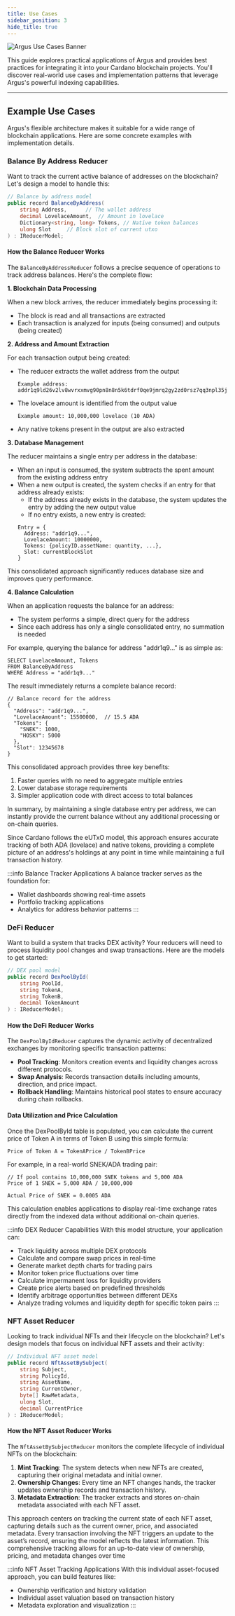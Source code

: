 ```yaml
---
title: Use Cases
sidebar_position: 3
hide_title: true
---
```


![Argus Use Cases Banner](/img/docs/argus/guides/argus-use-cases-banner.webp)

This guide explores practical applications of Argus and provides best practices for integrating it into your Cardano blockchain projects. You'll discover real-world use cases and implementation patterns that leverage Argus's powerful indexing capabilities.

---

## Example Use Cases

Argus's flexible architecture makes it suitable for a wide range of blockchain applications. Here are some concrete examples with implementation details.

### Balance By Address Reducer

Want to track the current active balance of addresses on the blockchain? Let's design a model to handle this:

```csharp
// Balance by address model
public record BalanceByAddress(
    string Address,      // The wallet address
    decimal LovelaceAmount,  // Amount in lovelace
    Dictionary<string, long> Tokens, // Native token balances
    ulong Slot     // Block slot of current utxo
) : IReducerModel;
```

#### How the Balance Reducer Works

The `BalanceByAddressReducer` follows a precise sequence of operations to track address balances. Here's the complete flow:

**1. Blockchain Data Processing**

When a new block arrives, the reducer immediately begins processing it:
- The block is read and all transactions are extracted
- Each transaction is analyzed for inputs (being consumed) and outputs (being created)

**2. Address and Amount Extraction**

For each transaction output being created:
- The reducer extracts the wallet address from the output
  ```
  Example address: addr1q9ld26v2lv8wvrxxmvg90pn8n8n5k6tdrf0qe9jmrq2gy2zd0rsz7qq3npl35ju8s9p7xqak2xtpg4y7kj0nzqu05s34vzl3
  ```
- The lovelace amount is identified from the output value
  ```
  Example amount: 10,000,000 lovelace (10 ADA)
  ```
- Any native tokens present in the output are also extracted

**3. Database Management**

The reducer maintains a single entry per address in the database:
- When an input is consumed, the system subtracts the spent amount from the existing address entry
- When a new output is created, the system checks if an entry for that address already exists:
  - If the address already exists in the database, the system updates the entry by adding the new output value
  - If no entry exists, a new entry is created:
  ```
  Entry = {
    Address: "addr1q9...",
    LovelaceAmount: 10000000,
    Tokens: {policyID.assetName: quantity, ...},
    Slot: currentBlockSlot
  }
  ```
  
This consolidated approach significantly reduces database size and improves query performance.

**4. Balance Calculation**

When an application requests the balance for an address:
- The system performs a simple, direct query for the address
- Since each address has only a single consolidated entry, no summation is needed

For example, querying the balance for address "addr1q9..." is as simple as:
```
SELECT LovelaceAmount, Tokens 
FROM BalanceByAddress 
WHERE Address = "addr1q9..."
```

The result immediately returns a complete balance record:

```
// Balance record for the address
{
  "Address": "addr1q9...",
  "LovelaceAmount": 15500000,  // 15.5 ADA
  "Tokens": {
    "SNEK": 1000,
    "HOSKY": 5000
  },
  "Slot": 12345678
}
```

This consolidated approach provides three key benefits:
1. Faster queries with no need to aggregate multiple entries
2. Lower database storage requirements
3. Simpler application code with direct access to total balances

In summary, by maintaining a single database entry per address, we can instantly provide the current balance without any additional processing or on-chain queries.

Since Cardano follows the eUTxO model, this approach ensures accurate tracking of both ADA (lovelace) and native tokens, providing a complete picture of an address's holdings at any point in time while maintaining a full transaction history.

:::info Balance Tracker Applications
A balance tracker serves as the foundation for:

- Wallet dashboards showing real-time assets
- Portfolio tracking applications
- Analytics for address behavior patterns
:::

### DeFi Reducer

Want to build a system that tracks DEX activity? Your reducers will need to process liquidity pool changes and swap transactions. Here are the models to get started:

```csharp
// DEX pool model
public record DexPoolById(
    string PoolId,
    string TokenA,
    string TokenB,
    decimal TokenAmount
) : IReducerModel;
```

#### How the DeFi Reducer Works

The `DexPoolByIdReducer` captures the dynamic activity of decentralized exchanges by monitoring specific transaction patterns:

- **Pool Tracking**: Monitors creation events and liquidity changes across different protocols.
- **Swap Analysis**: Records transaction details including amounts, direction, and price impact.
- **Rollback Handling**: Maintains historical pool states to ensure accuracy during chain rollbacks.

#### Data Utilization and Price Calculation

Once the DexPoolById table is populated, you can calculate the current price of Token A in terms of Token B using this simple formula:

```
Price of Token A = TokenAPrice / TokenBPrice
```

For example, in a real-world SNEK/ADA trading pair:

```
// If pool contains 10,000,000 SNEK tokens and 5,000 ADA
Price of 1 SNEK = 5,000 ADA / 10,000,000

Actual Price of SNEK = 0.0005 ADA
```

This calculation enables applications to display real-time exchange rates directly from the indexed data without additional on-chain queries.

:::info DEX Reducer Capabilities
With this model structure, your application can:

- Track liquidity across multiple DEX protocols
- Calculate and compare swap prices in real-time
- Generate market depth charts for trading pairs
- Monitor token price fluctuations over time
- Calculate impermanent loss for liquidity providers
- Create price alerts based on predefined thresholds
- Identify arbitrage opportunities between different DEXs
- Analyze trading volumes and liquidity depth for specific token pairs
:::

### NFT Asset Reducer

Looking to track individual NFTs and their lifecycle on the blockchain? Let's design models that focus on individual NFT assets and their activity:

```csharp
// Individual NFT asset model
public record NftAssetBySubject(
    string Subject,
    string PolicyId,
    string AssetName,
    string CurrentOwner,
    byte[] RawMetadata,
    ulong Slot,
    decimal CurrentPrice
) : IReducerModel;
```

#### How the NFT Asset Reducer Works

The `NftAssetBySubjectReducer` monitors the complete lifecycle of individual NFTs on the blockchain:

1. **Mint Tracking**: The system detects when new NFTs are created, capturing their original metadata and initial owner.
2. **Ownership Changes**: Every time an NFT changes hands, the tracker updates ownership records and transaction history.
3. **Metadata Extraction**: The tracker extracts and stores on-chain metadata associated with each NFT asset.

This approach centers on tracking the current state of each NFT asset, capturing details such as the current owner, price, and associated metadata. Every transaction involving the NFT triggers an update to the asset’s record, ensuring the model reflects the latest information. This comprehensive tracking allows for an up-to-date view of ownership, pricing, and metadata changes over time

:::info NFT Asset Tracking Applications
With this individual asset-focused approach, you can build features like:

- Ownership verification and history validation
- Individual asset valuation based on transaction history
- Metadata exploration and visualization
  :::
